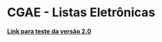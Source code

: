 # CGAE - Listas Eletrônicas

[**Link para teste da versão 2.0**](https://cgae-v2.000webhostapp.com/)

